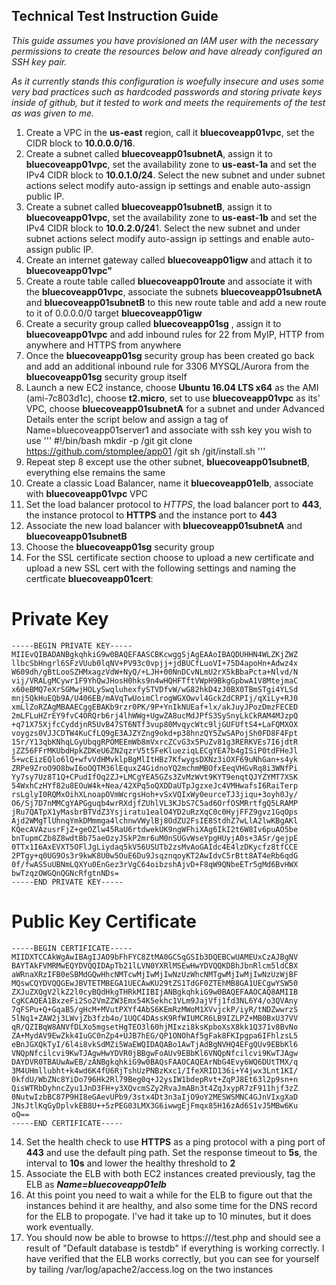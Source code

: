 ## Technical Test Instruction Guide

*This guide assumes you have provisioned an IAM user with the necessary permissions to create the resources below and have already configured an SSH key pair.*

*As it currently stands this configuration is woefully insecure and uses some very bad practices such as hardcoded passwords and storing private keys inside of github, but it tested to work and meets the requirements of the test as was given to me.*

1. Create a VPC in the **us-east** region, call it **bluecoveapp01vpc**, set the CIDR block to **10.0.0.0/16**.
2. Create a subnet called **bluecoveapp01subnetA**, assign it to **bluecoveapp01vpc**, set the availability zone to **us-east-1a** and set the IPv4 CIDR block to **10.0.1.0/24**.  Select the new subnet and under subnet actions select modify auto-assign ip settings and enable auto-assign public IP.
3. Create a subnet called **bluecoveapp01subnetB**, assign it to **bluecoveapp01vpc**, set the availability zone to **us-east-1b** and set the IPv4 CIDR block to **10.0.2.0/24**1.  Select the new subnet and under subnet actions select modify auto-assign ip settings and enable auto-assign public IP.
4. Create an internet gateway called **bluecoveapp01igw** and attach it to **bluecoveapp01vpc"**
5. Create a route table called **bluecoveapp01route** and associate it with the **bluecoveapp01vpc**, associate the subnets **bluecoveapp01subnetA** and **bluecoveapp01subnetB** to this new route table and add a new route to it of 0.0.0.0/0 target **bluecoveapp01igw**
6. Create a security group called **bluecoveapp01sg** , assign it to **bluecoveapp01vpc** and add inbound rules for 22 from MyIP, HTTP from anywhere and HTTPS from anywhere
7. Once the **bluecoveapp01sg** security group has been created go back and add an additional inbound rule for 3306 MYSQL/Aurora from the **bluecoveapp01sg** security group itself
8. Launch a new EC2 instance, choose **Ubuntu 16.04 LTS x64** as the AMI (ami-7c803d1c), choose **t2.micro**, set to use **bluecoveapp01vpc** as its' VPC, choose **bluecoveapp01subnetA** for a subnet and under Advanced Details enter the script below and assign a tag of Name=bluecoveapp01server1 and associate with ssh key you wish to use
'''
#!/bin/bash
mkdir -p /git
git clone https://github.com/stomplee/app01 /git
sh /git/install.sh
'''
9. Repeat step 8 except use the other subnet, **bluecoveapp01subnetB**, everything else remains the same
10. Create a classic Load Balancer, name it **bluecoveapp01elb**, associate with **bluecoveapp01vpc** VPC
11. Set the load balancer protocol to *HTTPS*, the load balancer port to **443**, the instance protocol to **HTTPS** and the instance port to **443**
12. Associate the new load balancer with **bluecoveapp01subnetA** and **bluecoveapp01subnetB**
12. Choose the **bluecoveapp01sg** security group
13. For the SSL certificate section choose to upload a new certificate and upload a new SSL cert with the following settings and naming the certficate **bluecoveapp01cert**:

# Private Key
```
-----BEGIN PRIVATE KEY-----
MIIEvQIBADANBgkqhkiG9w0BAQEFAASCBKcwggSjAgEAAoIBAQDUHHN4WLZKjZWZ
llbcSbHngrl6SFzVUub0lqNV+PV93c0vpjj+jdBUCfLuoVI+75D4apoHn+Adwz4x
W609dh/gBtLooSZHMxagzVdW+NyQ/+LJH+00NnDCvNLmU2rX5kBbaPcta+Nlvd/N
vij/VRALgMCywr1F9YhQwJHosH0hks9n4wHQHFTftVWpH9BkgGpbwA1V8MtejmaC
x60eBMQ7eXrSGMwjHOLySwqluhexfySTVDfvW/wG82hkD4zJ0BX0TBmSTgi4YLSd
mnj5QkHuEQb9A/U406EB/mAVqTwUoimClrogWGXOwvl4GckZdCRPIj/qXiLy+RJ0
xmLlZoRZAgMBAAECggEBAKb9rzr0PK/9P+YnIkNUEaf+lx/akJuyJPozDmzFECED
2mLFLuHZrEY9fvC4ORQrb6rj4lhWWg+UgwZA8ucMdJPfS3SySnyLkCkRAM4MJzpQ
+q71X75XjfcCyddjnR5UvB47ST6NTf3vup80MvqycWtc9ljGUFUftS4+LaFQMXOX
voygzs0VJJCDTW4KuCfLQ9gE3AJZYZng9okd+p38hnzQY5ZwSAPojSh0FD8F4Fpt
15r/Y13qbKNhqLGyUbqgRPOMEEmWb8mVxrcZCvG3x5PuZv81g3RERKVEs7I6jdtR
jZZ56FFrMKUbdHpkZDKeU6ZN2qzrV5t5FeKlueziqLECgYEA7b4gISiP0tdFHeJl
5+wcEizEQlo6lQ+wfvVdHMvklpBgMlItHBz7KfwygsDXNz3iOXF69uNhGan+s4yk
ZRPe9ZroO9O8bwI6oOQTM36lEquxZ4GidnoYQ2mchmMBOfxEeqVHGvRq8i3WNfPi
Yy7sy7Uz8T1Q+CPudIfOq2ZJ+LMCgYEA5GZs3ZvMzWvt9KYT9enqtQJYZYMT7XSK
54WxhCzHYf82u8EOuW4k+Nea/42XPq5oQXDDaUTpJgzxeJc4VMHwafsI6RaiTerp
rsLglyI0RQMxOihXLnoapOVmWcrgsHoh+vSxVQIxWy0eurceTJ3jiqu+3oyh0Jy/
O6/Sj7D7nMMCgYAPGguqb4wrRXdjfZUhlVL3KJbS7C5ad6OrfOSMRrtfgQ5LRAMP
jRu7QATpX1yMasbrBTVdZ3Ysjiratu1ealO4YD2uRzXqC0c0HyjFFZ9gvz1GqOps
Ajd2WMgTlUhnqYmkDMmmga4lchnwVWylBj8OdZU2FsIE8StdhZ7wLlA2lwKBgAKl
KQecAVAzusrFjZ+geOZlw45RaU6rtdwekUK9ngWFhiXAg6IkI2t6W8Iv6puAO5be
bnTupmCZb8Z8wdtBb75aeOzyJSkP2mr6uM0nSUGvWseYpgHUyjA0s+3ASr/gejpE
0TTx1I6AxEVXT5OFlJgLiydaq5kV56USUTb2zsMvAoGAIdc4E4lzDKycfz8tfCCE
2PTgy+q0UG9Os3r9kwK8U0w5OuE6Du9JsqznqoyKT2AwIdvC5rBtt8AT4eRb6qdG
0f/fwAS5uUBNmLQXYu0EnGez3rVgC64oibzshAjvD+F8qW9QNbeETr5gMd6BvHWX
bwTzqzOWGQnQGNcRfgtnNDs=
-----END PRIVATE KEY-----
```

# Public Key Certificate
```
-----BEGIN CERTIFICATE-----
MIIDXTCCAkWgAwIBAgIJAO9bFhFYC8ZtMA0GCSqGSIb3DQEBCwUAMEUxCzAJBgNV
BAYTAkFVMRMwEQYDVQQIDApTb21lLVN0YXRlMSEwHwYDVQQKDBhJbnRlcm5ldCBX
aWRnaXRzIFB0eSBMdGQwHhcNMTcwMjIwMjIwNzUzWhcNMTgwMjIwMjIwNzUzWjBF
MQswCQYDVQQGEwJBVTETMBEGA1UECAwKU29tZS1TdGF0ZTEhMB8GA1UECgwYSW50
ZXJuZXQgV2lkZ2l0cyBQdHkgTHRkMIIBIjANBgkqhkiG9w0BAQEFAAOCAQ8AMIIB
CgKCAQEA1BxzeFi2So2VmZZW3Emx54K5ekhc1VLm9JajVfj1fd3NL6Y4/o3QVAny
7qFSPu+Q+GqaB5/gHcM+MVutPXYf4AbS6KEmRzMWoM1XVvjckP/iyR/tNDZwwrzS
5lNq1+ZAW2j3LWvjZb3fzb4o/1UQC4DAssK9RfWIUMCR6LB9IZLPZ+MB0BxU37VV
qR/QZIBqW8ANVfDLXo5mgsetHgTEO3l60hjMIxzi8ksKpboXsX8kk1Q371v8BvNo
ZA+MydAV9EwZkk4IuGC0nZp4+UJB7hEG/QP1ONOhAf5gFak8FKIpgpa6IFhlzsL5
eBnJGXQkTyI/6l4i8vkSdMZi5WaEWQIDAQABo1AwTjAdBgNVHQ4EFgQUv9EBbKl6
VNQpNfcilcvi9KwTJAgwHwYDVR0jBBgwFoAUv9EBbKl6VNQpNfcilcvi9KwTJAgw
DAYDVR0TBAUwAwEB/zANBgkqhkiG9w0BAQsFAAOCAQEArNbG4Evy6WQ6DUtTMX/q
3M4UHmllubht+k4wd6K4fU6RjTshUzPNBzKxc1/IfeXRID136i+Y4jwx3Lnt1KI/
0kfdU/WbZNc8YiDo796Hk2Rl79Beg0q+J2ysIW1bdepRvt+ZqPJ8Et63l2p9sn+n
QisWTRbDyhncZyu1JnD3FH+y3XQvcmSZy2RvaJmABn3t4ZqJxypR7zF911hjf3zZ
0NutwIzbBC87P9HI8eGAevUPb9/3stx4Dt3n3aIjO9oY2MESWSMNC4GJnVIxgXaD
JNsJtlKqGyDplvkEB8U++5zPEG03LMX3G6iwwgEjFmqx85H16zAd6S1vJ5MBw6Ku
oQ==
-----END CERTIFICATE-----
```

14. Set the health check to use **HTTPS** as a ping protocol with a ping port of **443** and use the default ping path.  Set the response timeout to **5s**, the interval to **10s** and lower the healthy threshold to **2**
15. Associate the ELB with both EC2 instances created previously, tag the ELB as ***Name=bluecoveapp01elb***
16. At this point you need to wait a while for the ELB to figure out that the instances behind it are healthy, and also some time for the DNS record for the ELB to propogate.  I've had it take up to 10 minutes, but it does work eventually.
17. You should now be able to browse to https://<elb dns name>/test.php and should see a result of "Default database is testdb" if everything is working correctly.  I have verified that the ELB works correctly, but you can see for yourself by tailing  /var/log/apache2/access.log on the two instances

